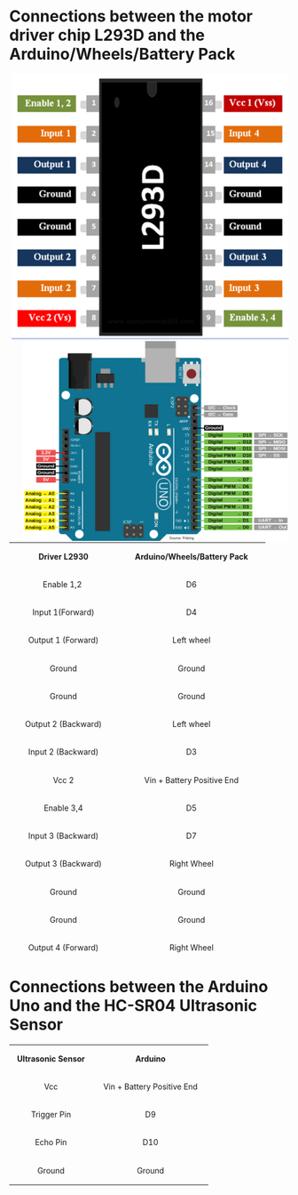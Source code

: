# Connections between the motor driver chip L293D and the Arduino/Wheels/Battery Pack

<img src="/Images/L293D-Pinout.png" width=500 align=right>
<img src="/Images/Arduino-Uno-Pinout.png" width=480 align=right>

<table style="width: 462px; height: 743px;">
<tbody>
<tr style="height: 35px;">
<td style="width: 188.5px; text-align: center; height: 35px;">
<p><strong>Driver L2930</strong></p>
</td>
<td style="width: 258.7px; text-align: center; height: 35px;">
<p><strong>Arduino/Wheels/Battery Pack</strong></p>
</td>
</tr>
<tr style="height: 33px;">
<td style="width: 188.5px; text-align: center; height: 33px;">
<p><span style="font-weight: 400;">Enable 1,2&nbsp;</span></p>
</td>
<td style="width: 258.7px; text-align: center; height: 33px;">
<p><span style="font-weight: 400;">D6</span></p>
</td>
</tr>
<tr style="height: 45px;">
<td style="width: 188.5px; text-align: center; height: 45px;">
<p><span style="font-weight: 400;">Input 1(Forward)</span></p>
</td>
<td style="width: 258.7px; text-align: center; height: 45px;">
<p><span style="font-weight: 400;">D4</span></p>
</td>
</tr>
<tr style="height: 45px;">
<td style="width: 188.5px; text-align: center; height: 45px;">
<p><span style="font-weight: 400;">Output 1 (Forward)</span></p>
</td>
<td style="width: 258.7px; text-align: center; height: 45px;">
<p><span style="font-weight: 400;">Left wheel</span></p>
</td>
</tr>
<tr style="height: 45px;">
<td style="width: 188.5px; text-align: center; height: 45px;">
<p><span style="font-weight: 400;">Ground</span></p>
</td>
<td style="width: 258.7px; text-align: center; height: 45px;">
<p><span style="font-weight: 400;">Ground</span></p>
</td>
</tr>
<tr style="height: 45px;">
<td style="width: 188.5px; text-align: center; height: 45px;">
<p><span style="font-weight: 400;">Ground</span></p>
</td>
<td style="width: 258.7px; text-align: center; height: 45px;">
<p><span style="font-weight: 400;">Ground</span></p>
</td>
</tr>
<tr style="height: 45px;">
<td style="width: 188.5px; text-align: center; height: 45px;">
<p><span style="font-weight: 400;">Output 2 (Backward)</span></p>
</td>
<td style="width: 258.7px; text-align: center; height: 45px;">
<p><span style="font-weight: 400;">Left wheel</span></p>
</td>
</tr>
<tr style="height: 45px;">
<td style="width: 188.5px; text-align: center; height: 45px;">
<p><span style="font-weight: 400;">Input 2 (Backward)</span></p>
</td>
<td style="width: 258.7px; text-align: center; height: 45px;">
<p><span style="font-weight: 400;">D3</span></p>
</td>
</tr>
<tr style="height: 45px;">
<td style="width: 188.5px; text-align: center; height: 45px;">
<p><span style="font-weight: 400;">Vcc 2</span></p>
</td>
<td style="width: 258.7px; text-align: center; height: 45px;">
<p><span style="font-weight: 400;">Vin + Battery Positive End</span></p>
</td>
</tr>
<tr style="height: 45px;">
<td style="width: 188.5px; text-align: center; height: 45px;">
<p><span style="font-weight: 400;">Enable 3,4</span></p>
</td>
<td style="width: 258.7px; text-align: center; height: 45px;">
<p><span style="font-weight: 400;">D5</span></p>
</td>
</tr>
<tr style="height: 45px;">
<td style="width: 188.5px; text-align: center; height: 45px;">
<p><span style="font-weight: 400;">Input 3 (Backward)</span></p>
</td>
<td style="width: 258.7px; text-align: center; height: 45px;">
<p><span style="font-weight: 400;">D7</span></p>
</td>
</tr>
<tr style="height: 45px;">
<td style="width: 188.5px; text-align: center; height: 45px;">
<p><span style="font-weight: 400;">Output 3 (Backward)</span></p>
</td>
<td style="width: 258.7px; text-align: center; height: 45px;">
<p><span style="font-weight: 400;">Right Wheel</span></p>
</td>
</tr>
<tr style="height: 45px;">
<td style="width: 188.5px; text-align: center; height: 45px;">
<p><span style="font-weight: 400;">Ground</span></p>
</td>
<td style="width: 258.7px; text-align: center; height: 45px;">
<p><span style="font-weight: 400;">Ground</span></p>
</td>
</tr>
<tr style="height: 45px;">
<td style="width: 188.5px; text-align: center; height: 45px;">
<p><span style="font-weight: 400;">Ground</span></p>
</td>
<td style="width: 258.7px; text-align: center; height: 45px;">
<p><span style="font-weight: 400;">Ground</span></p>
</td>
</tr>
<tr style="height: 45px;">
<td style="width: 188.5px; text-align: center; height: 45px;">
<p><span style="font-weight: 400;">Output 4 (Forward)</span></p>
</td>
<td style="width: 258.7px; text-align: center; height: 45px;">
<p><span style="font-weight: 400;">Right Wheel</span></p>
</td>
</tr>
<tr style="height: 45px;">
<td style="width: 188.5px; text-align: center; height: 45px;">
<p><span style="font-weight: 400;">Input 4 (Forward)</span></p>
</td>
<td style="width: 258.7px; text-align: center; height: 45px;">
<p><span style="font-weight: 400;">D8</span></p>
</td>
</tr>
<tr style="height: 45px;">
<td style="width: 188.5px; text-align: center; height: 45px;">
<p><span style="font-weight: 400;">Vcc 1</span></p>
</td>
<td style="width: 258.7px; text-align: center; height: 45px;">
<p><span style="font-weight: 400;">5V</span></p>
</td>
</tr>
</tbody>
</table>

# Connections between the Arduino Uno and the HC-SR04 Ultrasonic Sensor

<table style="width: 359px;">
<tbody>
<tr>
<td style="width: 140.55px; text-align: center;">
<p><strong>Ultrasonic Sensor</strong></p>
</td>
<td style="width: 203.65px; text-align: center;">
<p><strong>Arduino</strong></p>
</td>
</tr>
<tr>
<td style="width: 140.55px; text-align: center;">
<p><span style="font-weight: 400;">Vcc</span></p>
</td>
<td style="width: 203.65px; text-align: center;">
<p><span style="font-weight: 400;">Vin + Battery Positive End</span></p>
</td>
</tr>
<tr>
<td style="width: 140.55px; text-align: center;">
<p><span style="font-weight: 400;">Trigger Pin</span></p>
</td>
<td style="width: 203.65px; text-align: center;">
<p><span style="font-weight: 400;">D9</span></p>
</td>
</tr>
<tr>
<td style="width: 140.55px; text-align: center;">
<p><span style="font-weight: 400;">Echo Pin</span></p>
</td>
<td style="width: 203.65px; text-align: center;">
<p><span style="font-weight: 400;">D10</span></p>
</td>
</tr>
<tr>
<td style="width: 140.55px; text-align: center;">
<p><span style="font-weight: 400;">Ground</span></p>
</td>
<td style="width: 203.65px; text-align: center;">
<p><span style="font-weight: 400;">Ground</span></p>
</td>
</tr>
</tbody>
</table>
<p>&nbsp;</p>